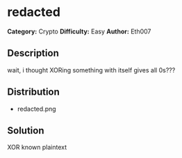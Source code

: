 # redacted
**Category:** Crypto
**Difficulty:** Easy
**Author:** Eth007

## Description
wait, i thought XORing something with itself gives all 0s???

## Distribution
- redacted.png

## Solution
XOR known plaintext
